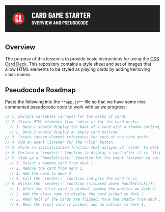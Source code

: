 # ![CSS Card Deck - Overview and Pseudocode](./assets/hero.png)

## Overview

The purpose of this lesson is to provide basic instructions for using the [CSS Card Deck](https://github.com/SEI-Remote/css-card-deck). This repository contains a style sheet and set of images that allow HTML elements to be styled as playing cards by adding/removing class names. 

## Pseudocode Roadmap

Paste the following into the `**app.js**` file so that we have some nice commented pseudocode code to work with as we progress:

```javascript
// 1. Declare variables (arrays) for two decks of cards.
// 2. Create HTML elements (two `<div>`s) for the card decks:
  // 1. Deck 1 should display the back of a card with a shadow outline, indicating a larger stack.
  // 2. Deck 2 should display an empty card outline.
// 3. Create cached element references for each of the card decks.
// 4. Add an event listener for the "Flip" button.
// 5. Write an initialization function that assigns 52 'cards' to deck 1, then invoke it.
// 6. Declare a `render()` function to display a card after it is 'flipped'.
// 7. Stub up a `handleClick()` function for the event listener to call.
  // 1. Select a random card from deck 1.
  // 2. Remove the card from deck 1.
  // 3. Add the card to deck 2.
  // 4. Call the `render()` function and pass the card to it.
// 8. Within the `render()` function (situated above handleClick()):
  // 1. After the first card is picked, remove the outline on deck 2.
  // 2. Add the class name to display the card picked on deck 2.
  // 3. When half of the cards are flipped, move the shadow from deck 1 to deck 2.
  // 4. When the final card is picked, add an outline to deck 1.
```